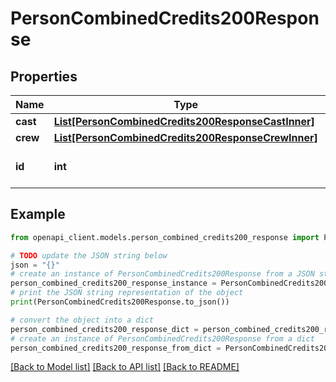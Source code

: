 # PersonCombinedCredits200Response


## Properties

Name | Type | Description | Notes
------------ | ------------- | ------------- | -------------
**cast** | [**List[PersonCombinedCredits200ResponseCastInner]**](PersonCombinedCredits200ResponseCastInner.md) |  | [optional] 
**crew** | [**List[PersonCombinedCredits200ResponseCrewInner]**](PersonCombinedCredits200ResponseCrewInner.md) |  | [optional] 
**id** | **int** |  | [optional] [default to 0]

## Example

```python
from openapi_client.models.person_combined_credits200_response import PersonCombinedCredits200Response

# TODO update the JSON string below
json = "{}"
# create an instance of PersonCombinedCredits200Response from a JSON string
person_combined_credits200_response_instance = PersonCombinedCredits200Response.from_json(json)
# print the JSON string representation of the object
print(PersonCombinedCredits200Response.to_json())

# convert the object into a dict
person_combined_credits200_response_dict = person_combined_credits200_response_instance.to_dict()
# create an instance of PersonCombinedCredits200Response from a dict
person_combined_credits200_response_from_dict = PersonCombinedCredits200Response.from_dict(person_combined_credits200_response_dict)
```
[[Back to Model list]](../README.md#documentation-for-models) [[Back to API list]](../README.md#documentation-for-api-endpoints) [[Back to README]](../README.md)


